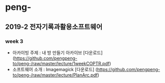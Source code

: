 # peng-
## 2019-2 전자기록과활용소프트웨어
### week 3
- 아카이빙 주제 : 내 방 만들기 아카이브 [다운로드] (https://github.com/pengpeng-to/peng-/raw/master/lecture/1weekCOPTR.pdf)
- 소프트웨어 소개 : Imagemagick [다운로드] (https://github.com/pengpeng-to/peng-/raw/master/lecture/PlanArc.pdf)
